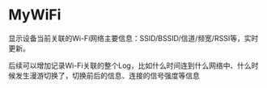 # MyWiFi
显示设备当前关联的Wi-Fi网络主要信息：SSID/BSSID/信道/频宽/RSSI等，实时更新。

后续可以增加记录Wi-Fi关联的整个Log，比如什么时间连到什么网络中、什么时候发生漫游切换了，切换前后的信息、连接的信号强度等信息
